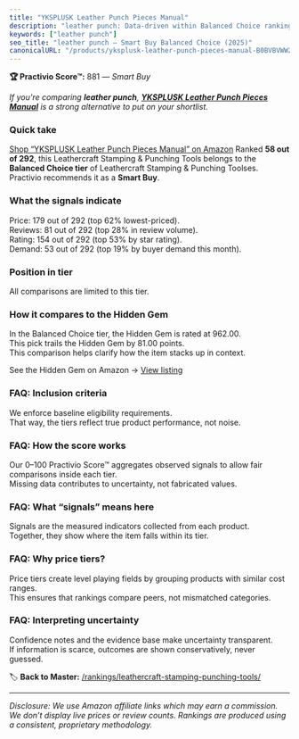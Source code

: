 ```yaml
---
title: "YKSPLUSK Leather Punch Pieces Manual"
description: "leather punch: Data-driven within Balanced Choice ranking using the Practivio Score™. Positioned by quality, value, demand, findability, momentum."
keywords: ["leather punch"]
seo_title: "leather punch — Smart Buy Balanced Choice (2025)"
canonicalURL: "/products/yksplusk-leather-punch-pieces-manual-B0BVBVWWZV/"
---
```


**🏆 Practivio Score™:** 881 — _Smart Buy_


*If you're comparing **leather punch**, **[YKSPLUSK Leather Punch Pieces Manual](https://www.amazon.com/dp/B0BVBVWWZV?tag=practivio-20)** is a strong alternative to put on your shortlist.*
### Quick take
[Shop “YKSPLUSK Leather Punch Pieces Manual” on Amazon](https://www.amazon.com/dp/B0BVBVWWZV?tag=practivio-20)
Ranked **58 out of 292**, this Leathercraft Stamping & Punching Tools belongs to the **Balanced Choice tier** of Leathercraft Stamping & Punching Toolses.  
Practivio recommends it as a **Smart Buy**.

### What the signals indicate
Price: 179 out of 292 (top 62% lowest-priced).  
Reviews: 81 out of 292 (top 28% in review volume).  
Rating: 154 out of 292 (top 53% by star rating).  
Demand: 53 out of 292 (top 19% by buyer demand this month).

### Position in tier
All comparisons are limited to this tier.

### How it compares to the Hidden Gem
In the Balanced Choice tier, the Hidden Gem is rated at 962.00.  
This pick trails the Hidden Gem by 81.00 points.  
This comparison helps clarify how the item stacks up in context.  

See the Hidden Gem on Amazon → [View listing](https://www.amazon.com/dp/B06XRDBGY6?tag=practivio-20)

### FAQ: Inclusion criteria
We enforce baseline eligibility requirements.  
That way, the tiers reflect true product performance, not noise.

### FAQ: How the score works
Our 0–100 Practivio Score™ aggregates observed signals to allow fair comparisons inside each tier.  
Missing data contributes to uncertainty, not fabricated values.

### FAQ: What “signals” means here
Signals are the measured indicators collected from each product.  
Together, they show where the item falls within its tier.

### FAQ: Why price tiers?
Price tiers create level playing fields by grouping products with similar cost ranges.  
This ensures that rankings compare peers, not mismatched categories.

### FAQ: Interpreting uncertainty
Confidence notes and the evidence base make uncertainty transparent.  
If information is scarce, outcomes are shown conservatively, never guessed.


🏷️ **Back to Master:** [/rankings/leathercraft-stamping-punching-tools/](/rankings/leathercraft-stamping-punching-tools/)

---
_Disclosure: We use Amazon affiliate links which may earn a commission. We don’t display live prices or review counts. Rankings are produced using a consistent, proprietary methodology._
